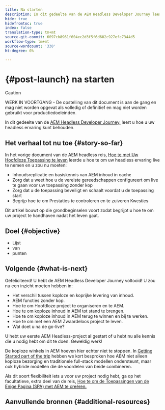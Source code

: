 ```yaml
---
title: Na starten
description: In dit gedeelte van de AEM Headless Developer Journey leert u hoe u uw headless ervaring kunt behouden.
hide: true
hidefromtoc: true
index: false
translation-type: tm+mt
source-git-commit: 6097cb8961f604ec2d3f5f6d602c927efc7344d5
workflow-type: tm+mt
source-wordcount: '330'
ht-degree: 0%

---
```



# {#post-launch} na starten

>[!CAUTION]
>
>WERK IN VOORTGANG - De opstelling van dit document is aan de gang en mag niet worden opgevat als volledig of definitief en mag niet worden gebruikt voor productiedoeleinden.

In dit gedeelte van de [AEM Headless Developer Journey,](#overview.md) leert u hoe u uw headless ervaring kunt behouden.

## Het verhaal tot nu toe {#story-so-far}

In het vorige document van de AEM headless reis, [Hoe te met Uw Hoofdloze Toepassing te leven](go-live.md) leerde u hoe te om uw headless ervaring live te nemen en u zou nu moeten:

* Inhoudsreplicatie en basiskennis van AEM inhoud in cache
* Zorg dat u weet hoe u de vereiste gereedschappen configureert om live te gaan voor uw toepassing zonder kop
* Zorg dat u de toepassing beveiligt en schaalt voordat u de toepassing start
* Begrijp hoe te om Prestaties te controleren en te zuiveren Kwesties

Dit artikel bouwt op die grondbeginselen voort zodat begrijpt u hoe te om uw project te handhaven nadat het leven gaat.

## Doel {#objective}

* Lijst
* van
* punten

## Volgende {#what-is-next}

Gefeliciteerd! U hebt de AEM Headless Developer Journey voltooid! U zou nu een inzicht moeten hebben in:

* Het verschil tussen koploze en koprijke levering van inhoud.
* AEM functies zonder kop.
* Hoe te om Hoofdloze project te organiseren en te AEM.
* Hoe te om koploze inhoud in AEM tot stand te brengen.
* Hoe te om koploze inhoud in AEM terug te winnen en bij te werken.
* Hoe te om met een AEM Zwaardeloos project te leven.
* Wat doet u na de go-live?

U hebt uw eerste AEM Headless-project al gestart of u hebt nu alle kennis die u nodig hebt om dit te doen. Geweldig werk!

De koploze winkels in AEM hoeven hier echter niet te stoppen. In [Getting Started part of the trip](getting-started.md#integration-levels) hebben we kort besproken hoe AEM niet alleen koploze bezorging en traditionele full-stack modellen ondersteunt, maar ook hybride modellen die de voordelen van beide combineren.

Als dit soort flexibiliteit iets u voor uw project nodig hebt, ga op het facultatieve, extra deel van de reis, [Hoe te om de Toepassingen van de Enige Pagina (SPA) met AEM te creëren.](create-spa.md)

## Aanvullende bronnen {#additional-resources}
